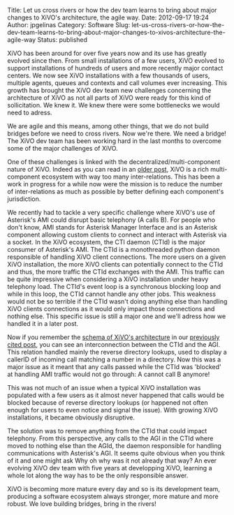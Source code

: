 Title: Let us cross rivers or how the dev team learns to bring about major changes to XiVO's architecture, the agile way.
Date: 2012-09-17 19:24
Author: jpgelinas
Category: Software
Slug: let-us-cross-rivers-or-how-the-dev-team-learns-to-bring-about-major-changes-to-xivos-architecture-the-agile-way
Status: published

XiVO has been around for over five years now and its use has greatly
evolved since then. From small installations of a few users, XiVO
evolved to support installations of hundreds of users and more recently
major contact centers. We now see XiVO installations with a few
thousands of users, multiple agents, queues and contexts and call
volumes ever increasing. This growth has brought the XiVO dev team new
challenges concerning the architecture of XiVO as not all parts of XiVO
were ready for this kind of sollicitation. We knew it. We knew there
were some bottlenecks we would need to adress.

We are agile and this means, among other things, that we do not build
bridges before we need to cross rivers. Now we're there. We need a
bridge! The XiVO dev team has been working hard in the last months to
overcome some of the major challenges of XiVO.

One of these challenges is linked with the decentralized/multi-component
nature of XiVO. Indeed as you can read in an [older
post](/index.php?post/2012/06/11/XiVO-Architecture), XiVO is a rich
multi-component ecosystem with way too many inter-relations. This has
been a work in progress for a while now were the mission is to reduce
the number of inter-relations as much as possible by better defining
each component's jurisdiction.

We recently had to tackle a very specific challenge where XiVO's use of
Asterisk's AMI could disrupt basic telephony (A calls B). For people who
don't know, AMI stands for Asterisk Manager Interface and is an Asterisk
component allowing custom clients to connect and interact with Asterisk
via a socket. In the XiVO ecosystem, the CTI daemon (CTId) is the major
consumer of Asterisk's AMI. The CTId is a monothreaded python daemon
responsible of handling XiVO client connections. The more users on a
given XiVO installation, the more XiVO clients can potentially connect
to the CTId and thus, the more traffic the CTId exchanges with the AMI.
This traffic can be quite impressive when considering a XiVO
installation under heavy telephony load. The CTId's event loop is a
synchronous blocking loop and while in this loop, the CTId cannot handle
any other jobs. This weakness would not be so terrible if the CTId
wasn't doing anything else than handling XiVO clients connections as it
would only impact those connections and nothing else. This specific
issue is still a major one and we'll adress how we handled it in a later
post.

Now if you remember the [schema of XiVO's
architecture](/public/xivosoft/xivo_architecture.png) in our [previously
cited post](/index.php?post/2012/06/11/XiVO-Architecture), you can see
an interconnection between the CTId and the AGI. This relation handled
mainly the reverse directory lookups, used to display a callerID of
incoming call matching a number in a directory. Now this was a major
issue as it meant that any calls passed while the CTId was 'blocked' at
handling AMI traffic would not go through: A cannot call B anymore!

This was not much of an issue when a typical XiVO installation was
populated with a few users as it almost never happened that calls would
be blocked because of reverse directory lookups (or happened not often
enough for users to even notice and signal the issue). With growing XiVO
installations, it became obviously disruptive.

The solution was to remove anything from the CTId that could impact
telephony. From this perspective, any calls to the AGI in the CTId where
moved to nothing else than the AGId, the daemon responsible for handling
communications with Asterisk's AGI. It seems quite obvious when you
think of it and one might ask Why oh why was it not already that way? An
ever evolving XiVO dev team with five years at developping XiVO,
learning a whole lot along the way has to be the only responsible
answer.

XiVO is becoming more mature every day and so is its development team,
producing a software ecosystem always stronger, more mature and more
robust. We love building bridges, bring in the rivers!

</p>

